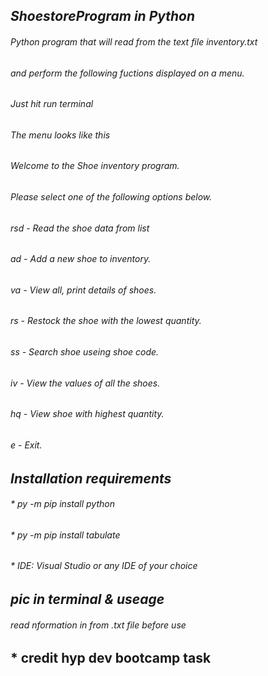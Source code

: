 ## *ShoestoreProgram in Python*

###### _Python program that will read from the text file inventory.txt_
###### _and perform the following fuctions displayed on a menu._
###### _Just hit run terminal_

###### The menu looks like this

######  Welcome to the Shoe inventory program.

###### Please select one of the following options below.

###### rsd - Read the shoe data from list
###### ad - Add a new shoe to inventory.
###### va - View all, print details of shoes.
###### rs - Restock the shoe with the lowest quantity.
###### ss - Search shoe useing shoe code.
###### iv - View the values of all the shoes.
###### hq - View shoe with highest quantity.
###### e  - Exit.

## *Installation requirements*

###### * py -m pip install python
###### * py -m pip install tabulate
###### * IDE: Visual Studio or any IDE of your choice

## *pic in terminal & useage*

###### read nformation in from .txt file before use


## * credit hyp dev bootcamp task
